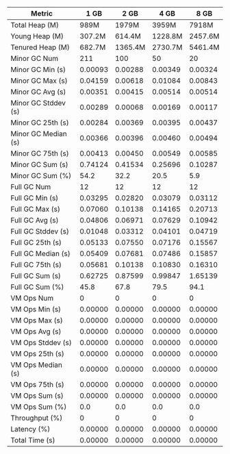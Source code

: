 | Metric | 1 GB | 2 GB | 4 GB | 8 GB |
|------|----|----|----|----|
| Total Heap (M) | 989M | 1979M | 3959M | 7918M |
| Young Heap (M) | 307.2M | 614.4M | 1228.8M | 2457.6M |
| Tenured Heap (M) | 682.7M | 1365.4M | 2730.7M | 5461.4M |
| Minor GC Num | 211 | 100 | 50 | 20 |
| Minor GC Min (s) | 0.00093 | 0.00288 | 0.00349 | 0.00324 |
| Minor GC Max (s) | 0.04159 | 0.00618 | 0.01084 | 0.00843 |
| Minor GC Avg (s) | 0.00351 | 0.00415 | 0.00514 | 0.00514 |
| Minor GC Stddev (s) | 0.00289 | 0.00068 | 0.00169 | 0.00117 |
| Minor GC 25th (s) | 0.00284 | 0.00369 | 0.00395 | 0.00437 |
| Minor GC Median (s) | 0.00366 | 0.00396 | 0.00460 | 0.00494 |
| Minor GC 75th (s) | 0.00413 | 0.00450 | 0.00549 | 0.00585 |
| Minor GC Sum (s) | 0.74124 | 0.41534 | 0.25696 | 0.10287 |
| Minor GC Sum (%) | 54.2 | 32.2 | 20.5 | 5.9 |
| Full GC Num | 12 | 12 | 12 | 12 |
| Full GC Min (s) | 0.03295 | 0.02820 | 0.03079 | 0.03112 |
| Full GC Max (s) | 0.07060 | 0.10138 | 0.14165 | 0.20713 |
| Full GC Avg (s) | 0.04806 | 0.06971 | 0.07629 | 0.10942 |
| Full GC Stddev (s) | 0.01048 | 0.03312 | 0.04101 | 0.04719 |
| Full GC 25th (s) | 0.05133 | 0.07550 | 0.07176 | 0.15567 |
| Full GC Median (s) | 0.05409 | 0.07681 | 0.07486 | 0.15857 |
| Full GC 75th (s) | 0.05681 | 0.10138 | 0.10830 | 0.16310 |
| Full GC Sum (s) | 0.62725 | 0.87599 | 0.99847 | 1.65139 |
| Full GC Sum (%) | 45.8 | 67.8 | 79.5 | 94.1 |
| VM Ops Num | 0 | 0 | 0 | 0 |
| VM Ops Min (s) | 0.00000 | 0.00000 | 0.00000 | 0.00000 |
| VM Ops Max (s) | 0.00000 | 0.00000 | 0.00000 | 0.00000 |
| VM Ops Avg (s) | 0.00000 | 0.00000 | 0.00000 | 0.00000 |
| VM Ops Stddev (s) | 0.00000 | 0.00000 | 0.00000 | 0.00000 |
| VM Ops 25th (s) | 0.00000 | 0.00000 | 0.00000 | 0.00000 |
| VM Ops Median (s) | 0.00000 | 0.00000 | 0.00000 | 0.00000 |
| VM Ops 75th (s) | 0.00000 | 0.00000 | 0.00000 | 0.00000 |
| VM Ops Sum (s) | 0.00000 | 0.00000 | 0.00000 | 0.00000 |
| VM Ops Sum (%) | 0.0 | 0.0 | 0.0 | 0.0 |
| Throughput (%) | 0 | 0 | 0 | 0 |
| Latency (%) | 0.00000 | 0.00000 | 0.00000 | 0.00000 |
| Total Time (s) | 0.00000 | 0.00000 | 0.00000 | 0.00000 |
